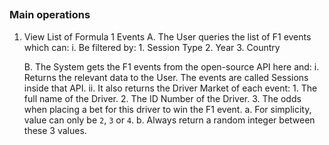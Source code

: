 ##

### Main operations


1. View List of Formula 1 Events
   A. The User queries the list of F1 events which can:
    i. Be filtered by:
       1. Session Type 
       2. Year
       3. Country

   B. The System gets the F1 events from the open-source API here and:
    i. Returns the relevant data to the User. The events are called Sessions
    inside that API.
        ii. It also returns the Driver Market of each event:
            1. The full name of the Driver.
            2. The ID Number of the Driver.
            3. The odds when placing a bet for this driver to win the F1
          event.
        a. For simplicity, value can only be `2`, `3` or `4`.
        b. Always return a random integer between these 3 values.